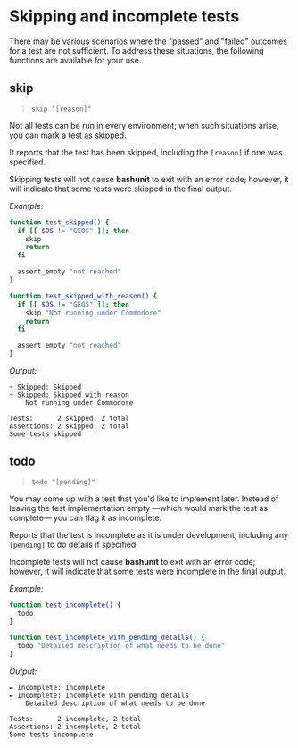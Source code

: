 # Skipping and incomplete tests

There may be various scenarios where the "passed" and "failed" outcomes for a test are not sufficient.
To address these situations, the following functions are available for your use.

## skip
> `skip "[reason]"`

Not all tests can be run in every environment; when such situations arise, you can mark a test as skipped.

It reports that the test has been skipped, including the `[reason]` if one was specified.

Skipping tests will not cause **bashunit** to exit with an error code;
however, it will indicate that some tests were skipped in the final output.

*Example:*
```bash
function test_skipped() {
  if [[ $OS != "GEOS" ]]; then
    skip
    return
  fi

  assert_empty "not reached"
}

function test_skipped_with_reason() {
  if [[ $OS != "GEOS" ]]; then
    skip "Not running under Commodore"
    return
  fi

  assert_empty "not reached"
}
```

*Output:*
```text
↷ Skipped: Skipped
↷ Skipped: Skipped with reason
    Not running under Commodore

Tests:      2 skipped, 2 total
Assertions: 2 skipped, 2 total
Some tests skipped
```

## todo
> `todo "[pending]"`

You may come up with a test that you'd like to implement later.
Instead of leaving the test implementation empty —which would mark the test as complete— you can flag it as incomplete.

Reports that the test is incomplete as it is under development, including any `[pending]` to do details if specified.

Incomplete tests will not cause **bashunit** to exit with an error code;
however, it will indicate that some tests were incomplete in the final output.

*Example:*
```bash
function test_incomplete() {
  todo
}

function test_incomplete_with_pending_details() {
  todo "Detailed description of what needs to be done"
}
```

*Output:*
```text
✒ Incomplete: Incomplete
✒ Incomplete: Incomplete with pending details
    Detailed description of what needs to be done

Tests:      2 incomplete, 2 total
Assertions: 2 incomplete, 2 total
Some tests incomplete
```
